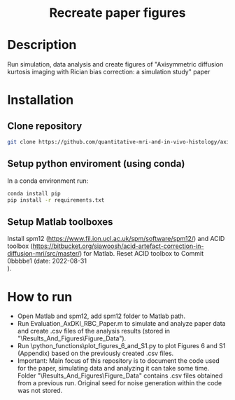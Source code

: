 <div align="center">

# Recreate paper figures

</div>

# Description
Run simulation, data analysis and create figures of "Axisymmetric diffusion kurtosis imaging with Rician bias correction: a simulation study" paper 
# Installation
## Clone repository
```bash
git clone https://github.com/quantitative-mri-and-in-vivo-histology/axisymmetric_dki_with_rician_bias_correction_simulation_study
```
## Setup python enviroment (using conda)
In a conda environment run:
```bash
conda install pip
pip install -r requirements.txt
```
## Setup Matlab toolboxes
Install spm12 (https://www.fil.ion.ucl.ac.uk/spm/software/spm12/) and ACID toolbox (https://bitbucket.org/siawoosh/acid-artefact-correction-in-diffusion-mri/src/master/) for Matlab. Reset ACID toolbox to Commit 0bbbbe1 (date: 2022-08-31	
).

# How to run
- Open Matlab and spm12, add spm12 folder to Matlab path. 
- Run Evaluation_AxDKI_RBC_Paper.m to simulate and analyze paper data and create .csv files of the analysis results (stored in "\Results_And_Figures\Figure_Data").
- Run \python_functions\plot_figures_6_and_S1.py to plot Figures 6 and S1 (Appendix) based on the previously created .csv files.
- Important: Main focus of this repository is to document the code used for the paper, simulating data and analyzing it can take some time. Folder "\Results_And_Figures\Figure_Data" contains .csv files obtained from a previous run. 
Original seed for noise generation within the code was not stored.

